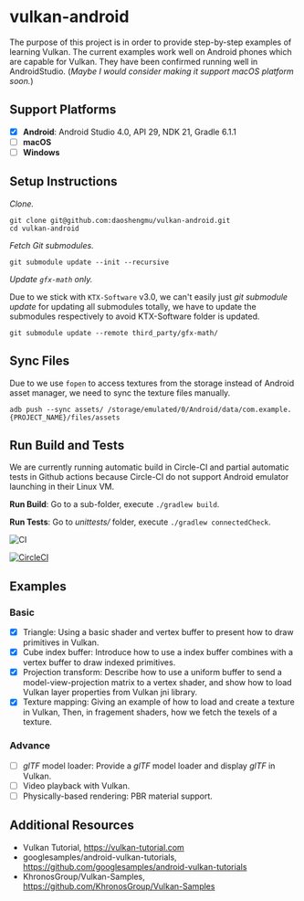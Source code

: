 # vulkan-android
The purpose of this project is in order to provide step-by-step examples of learning Vulkan. The current examples work well on Android phones which are capable for Vulkan. They have been confirmed running well in AndroidStudio. (*Maybe I would consider making it support macOS platform soon.*)

## Support Platforms
- [x] **Android**: Android Studio 4.0, API 29, NDK 21, Gradle 6.1.1
- [ ] **macOS**
- [ ] **Windows**

## Setup Instructions
*Clone.*
```
git clone git@github.com:daoshengmu/vulkan-android.git
cd vulkan-android
```
*Fetch Git submodules.*
```
git submodule update --init --recursive
```
*Update `gfx-math` only.*

Due to we stick with `KTX-Software` v3.0, we can't easily just *git submodule update* for updating all submodules totally, we have to update the submodules respectively to avoid KTX-Software folder is updated.
```
git submodule update --remote third_party/gfx-math/
```

## Sync Files
Due to we use `fopen` to access textures from the storage instead of Android asset manager, we need to sync the texture files manually.
```
adb push --sync assets/ /storage/emulated/0/Android/data/com.example.{PROJECT_NAME}/files/assets
```

## Run Build and Tests
We are currently running automatic build in Circle-CI and partial automatic tests in Github actions because Circle-CI do not support Android emulator launching in their Linux VM.

**Run Build**: Go to a sub-folder, execute `./gradlew build`.

**Run Tests**: Go to *unittests/* folder, execute `./gradlew connectedCheck`.

![CI](https://github.com/daoshengmu/vulkan-android/workflows/CI/badge.svg)

[![CircleCI](https://circleci.com/gh/daoshengmu/vulkan-android.svg?style=shield)](https://circleci.com/gh/daoshengmu/vulkan-android)

## Examples
### Basic
- [x] Triangle: Using a basic shader and vertex buffer to present how to draw primitives in Vulkan.
- [x] Cube index buffer: Introduce how to use a index buffer combines with a vertex buffer to draw indexed primitives. 
- [x] Projection transform: Describe how to use a uniform buffer to send a model-view-projection matrix to a vertex shader, and show how to load Vulkan layer properties from Vulkan jni library.
- [x] Texture mapping: Giving an example of how to load and create a texture in Vulkan, Then, in fragement shaders, how we fetch the texels of a texture.

### Advance
- [ ] *glTF* model loader: Provide a *glTF* model loader and display *glTF* in Vulkan.
- [ ] Video playback with Vulkan.
- [ ] Physically-based rendering: PBR material support.

## Additional Resources
- Vulkan Tutorial, https://vulkan-tutorial.com
- googlesamples/android-vulkan-tutorials, https://github.com/googlesamples/android-vulkan-tutorials
- KhronosGroup/Vulkan-Samples, https://github.com/KhronosGroup/Vulkan-Samples